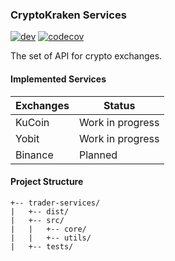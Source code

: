 ### CryptoKraken Services

[![dev](https://ci.appveyor.com/api/projects/status/github/CryptoKraken/crypto-kraken-services?branch=dev&svg=true&passingText=dev%20-%20build%20passing&failingText=dev%20-%20build%20failing&pendingText=dev%20-%20build%20pending)](https://ci.appveyor.com/project/skubarenko/crypto-kraken-services)
[![codecov](https://codecov.io/gh/CryptoKraken/crypto-kraken-services/branch/dev/graph/badge.svg)](https://codecov.io/gh/CryptoKraken/crypto-kraken-services)

The set of API for crypto exchanges.

#### Implemented Services
| Exchanges | Status           |
|-----------|------------------|
| KuCoin    | Work in progress |
| Yobit     | Work in progress |
| Binance   | Planned          |

#### Project Structure
```
+-- trader-services/
|   +-- dist/
|   +-- src/
|   |   +-- core/
|   |   +-- utils/
|   +-- tests/
```
